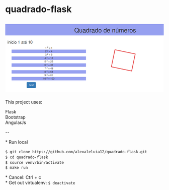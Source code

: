 # quadrado-flask

![quadrado](img/img.png)
--
This project uses:

Flask<br/>
Bootstrap<br/>
AngularJs

--

\* Run local
```sh
$ git clone https://github.com/alexaleluia12/quadrado-flask.git
$ cd quadrado-flask
$ source venv/bin/activate
$ make run
```
\* Cancel: Ctrl + c<br/>
\* Get out virtualenv: `$ deactivate`

